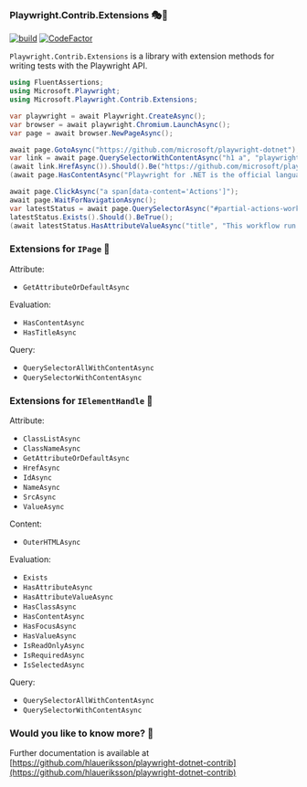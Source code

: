 ### Playwright.Contrib.Extensions 🎭🧪

[![build](https://github.com/hlaueriksson/playwright-dotnet-contrib/actions/workflows/build.yml/badge.svg)](https://github.com/hlaueriksson/playwright-dotnet-contrib/actions/workflows/build.yml) [![CodeFactor](https://codefactor.io/repository/github/hlaueriksson/playwright-dotnet-contrib/badge)](https://codefactor.io/repository/github/hlaueriksson/playwright-dotnet-contrib)

`Playwright.Contrib.Extensions` is a library with extension methods for writing tests with the Playwright API.

```cs
using FluentAssertions;
using Microsoft.Playwright;
using Microsoft.Playwright.Contrib.Extensions;

var playwright = await Playwright.CreateAsync();
var browser = await playwright.Chromium.LaunchAsync();
var page = await browser.NewPageAsync();

await page.GotoAsync("https://github.com/microsoft/playwright-dotnet");
var link = await page.QuerySelectorWithContentAsync("h1 a", "playwright-dotnet");
(await link.HrefAsync()).Should().Be("https://github.com/microsoft/playwright-dotnet");
(await page.HasContentAsync("Playwright for .NET is the official language port of Playwright")).Should().BeTrue();

await page.ClickAsync("a span[data-content='Actions']");
await page.WaitForNavigationAsync();
var latestStatus = await page.QuerySelectorAsync("#partial-actions-workflow-runs .Box-row div[title]");
latestStatus.Exists().Should().BeTrue();
(await latestStatus.HasAttributeValueAsync("title", "This workflow run completed successfully.")).Should().BeTrue();
```

### Extensions for `IPage` 📄

Attribute:

* `GetAttributeOrDefaultAsync`

Evaluation:

* `HasContentAsync`
* `HasTitleAsync`

Query:

* `QuerySelectorAllWithContentAsync`
* `QuerySelectorWithContentAsync`

### Extensions for `IElementHandle` 📑

Attribute:

* `ClassListAsync`
* `ClassNameAsync`
* `GetAttributeOrDefaultAsync`
* `HrefAsync`
* `IdAsync`
* `NameAsync`
* `SrcAsync`
* `ValueAsync`

Content:

* `OuterHTMLAsync`

Evaluation:

* `Exists`
* `HasAttributeAsync`
* `HasAttributeValueAsync`
* `HasClassAsync`
* `HasContentAsync`
* `HasFocusAsync`
* `HasValueAsync`
* `IsReadOnlyAsync`
* `IsRequiredAsync`
* `IsSelectedAsync`

Query:

* `QuerySelectorAllWithContentAsync`
* `QuerySelectorWithContentAsync`

### Would you like to know more? 🤔

Further documentation is available at [https://github.com/hlaueriksson/playwright-dotnet-contrib](https://github.com/hlaueriksson/playwright-dotnet-contrib)
